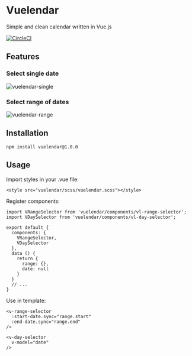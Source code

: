 # Vuelendar
Simple and clean calendar written in Vue.js

[![CircleCI](https://circleci.com/gh/codesthq/vuelendar/tree/master.svg?style=svg)](https://circleci.com/gh/codesthq/vuelendar/tree/master)

## Features
### Select single date
![vuelendar-single](https://user-images.githubusercontent.com/10059264/55957707-44f7fb00-5c67-11e9-8648-d81d36c67489.png)

### Select range of dates
![vuelendar-range](https://user-images.githubusercontent.com/10059264/55957608-0b26f480-5c67-11e9-89cc-1e94c1b5c463.png)


## Installation
    npm install vuelendar@1.0.0

## Usage
Import styles in your .vue file:

    <style src="vuelendar/scss/vuelendar.scss"></style>

Register components:

    import VRangeSelector from 'vuelendar/components/vl-range-selector';
    import VDaySelector from 'vuelendar/components/vl-day-selector';

    export default {
      components: {
        VRangeSelector,
        VDaySelector
      },
      data () {
        return {
          range: {},
          date: null
        }
      }
      // ...
    }

Use in template:

    <v-range-selector
      :start-date.sync="range.start"
      :end-date.sync="range.end"
    />

    <v-day-selector
      v-model="date"
    />
